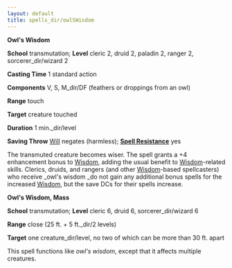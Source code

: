 ```yaml
---
layout: default
title: spells_dir/owlSWisdom
---
```

 **Owl's Wisdom**

**School** transmutation; **Level** cleric 2, druid 2, paladin 2, ranger 2, sorcerer_dir/wizard 2

**Casting Time** 1 standard action

**Components** V, S, M_dir/DF (feathers or droppings from an owl)

**Range** touch

**Target** creature touched

**Duration** 1 min._dir/level

**Saving Throw** [Will](../../combat#_will) negates (harmless); **[Spell Resistance](../../glossary#_spell-resistance)** yes

The transmuted creature becomes wiser. The spell grants a +4 enhancement bonus to [Wisdom](../../gettingStarted#_wisdom), adding the usual benefit to [Wisdom](../../gettingStarted#_wisdom)-related skills. Clerics, druids, and rangers (and other [Wisdom](../../gettingStarted#_wisdom)-based spellcasters) who receive _owl's wisdom _do not gain any additional bonus spells for the increased [Wisdom](../../gettingStarted#_wisdom), but the save DCs for their spells increase.

**Owl's Wisdom, Mass**

**School** transmutation; **Level** cleric 6, druid 6, sorcerer_dir/wizard 6

**Range** close (25 ft. + 5 ft._dir/2 levels)

**Target** one creature_dir/level, no two of which can be more than 30 ft. apart

This spell functions like _owl's wisdom_, except that it affects multiple creatures.

